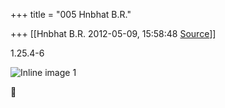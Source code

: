 +++
title = "005 Hnbhat B.R."

+++
[[Hnbhat B.R.	2012-05-09, 15:58:48 [Source](https://groups.google.com/g/samskrita/c/1CXIcOzk3uQ)]]



1.25.4-6

  

![Inline image 1](https://groups.google.com/group/samskrita/attach/c1098c79062bd59b/image.png?part=0.1)  



